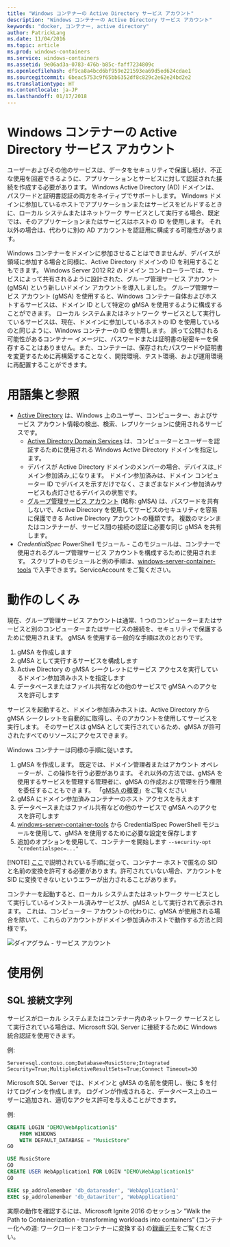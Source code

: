 ```yaml
---
title: "Windows コンテナーの Active Directory サービス アカウント"
description: "Windows コンテナーの Active Directory サービス アカウント"
keywords: "docker, コンテナー, active directory"
author: PatrickLang
ms.date: 11/04/2016
ms.topic: article
ms.prod: windows-containers
ms.service: windows-containers
ms.assetid: 9e06ad3a-0783-476b-b85c-faff7234809c
ms.openlocfilehash: df9ca8a4bcd6bf959e221593ea69d5ed624cdae1
ms.sourcegitcommit: 6beac5753c9f65bb6352df8c829c2e62e24bd2e2
ms.translationtype: HT
ms.contentlocale: ja-JP
ms.lasthandoff: 01/17/2018
---
```

# <a name="active-directory-service-accounts-for-windows-containers"></a>Windows コンテナーの Active Directory サービス アカウント

ユーザーおよびその他のサービスは、データをセキュリティで保護し続け、不正な使用を回避できるように、アプリケーションとサービスに対して認証された接続を作成する必要があります。 Windows Active Directory (AD) ドメインは、パスワードと証明書認証の両方をネイティブでサポートします。 Windows ドメインに参加しているホストでアプリケーションまたはサービスをビルドするときに、ローカル システムまたはネットワーク サービスとして実行する場合、既定では、そのアプリケーションまたはサービスはホストの ID を使用します。 それ以外の場合は、代わりに別の AD アカウントを認証用に構成する可能性があります。

Windows コンテナーをドメインに参加させることはできませんが、デバイスが領域に参加する場合と同様に、Active Directory ドメインの ID を利用することもできます。 Windows Server 2012 R2 のドメイン コントローラーでは、サービスによって共有されるように設計された、グループ管理サービス アカウント (gMSA) という新しいドメイン アカウントを導入しました。 グループ管理サービス アカウント (gMSA) を使用すると、Windows コンテナー自体およびホストするサービスは、ドメイン ID として特定の gMSA を使用するように構成することができます。 ローカル システムまたはネットワーク サービスとして実行しているサービスは、現在、ドメインに参加しているホストの ID を使用しているのと同じように、Windows コンテナーの ID を使用します。 誤って公開される可能性があるコンテナー イメージに、パスワードまたは証明書の秘密キーを保存することはありません。また、コンテナーは、保存されたパスワードや証明書を変更するために再構築することなく、開発環境、テスト環境、および運用環境に再配置することができます。 


# <a name="glossary--references"></a>用語集と参照
- [Active Directory](http://social.technet.microsoft.com/wiki/contents/articles/1026.active-directory-services-overview.aspx) は、Windows 上のユーザー、コンピューター、およびサービス アカウント情報の検出、検索、レプリケーションに使用されるサービスです。 
  - [Active Directory Domain Services](https://technet.microsoft.com/en-us/library/dd448614.aspx) は、コンピューターとユーザーを認証するために使用される Windows Active Directory ドメインを指定します。 
  - デバイスが Active Directory ドメインのメンバーの場合、デバイスは_ドメイン参加済み_になります。 ドメイン参加済みは、ドメイン コンピューター ID でデバイスを示すだけでなく、さまざまなドメイン参加済みサービスも点灯させるデバイスの状態です。
  - [グループ管理サービス アカウント](https://technet.microsoft.com/en-us/library/jj128431(v=ws.11).aspx) (略称: gMSA) は、パスワードを共有しないで、Active Directory を使用してサービスのセキュリティを容易に保護できる Active Directory アカウントの種類です。 複数のマシンまたはコンテナーが、サービス間の接続の認証に必要な同じ gMSA を共有します。
- _CredentialSpec_ PowerShell モジュール - このモジュールは、コンテナーで使用されるグループ管理サービス アカウントを構成するために使用されます。 スクリプトのモジュールと例の手順は、[windows-server-container-tools](https://github.com/Microsoft/Virtualization-Documentation/tree/live/windows-server-container-tools) で入手できます。ServiceAccount をご覧ください。

# <a name="how-it-works"></a>動作のしくみ

現在、グループ管理サービス アカウントは通常、1 つのコンピューターまたはサービスと別のコンピューターまたはサービスの接続を、セキュリティで保護するために使用されます。 gMSA を使用する一般的な手順は次のとおりです。

1. gMSA を作成します
2. gMSA として実行するサービスを構成します
3. Active Directory の gMSA シークレットにサービス アクセスを実行しているドメイン参加済みホストを指定します
4. データベースまたはファイル共有などの他のサービスで gMSA へのアクセスを許可します

サービスを起動すると、ドメイン参加済みホストは、Active Directory から gMSA シークレットを自動的に取得し、そのアカウントを使用してサービスを実行します。 そのサービスは gMSA として実行されているため、gMSA が許可されたすべてのリソースにアクセスできます。

Windows コンテナーは同様の手順に従います。

1. gMSA を作成します。 既定では、ドメイン管理者またはアカウント オペレーターが、この操作を行う必要があります。 それ以外の方法では、gMSA を使用するサービスを管理する管理者に、gMSA の作成および管理を行う権限を委任することもできます。 「[gMSA の概要](https://technet.microsoft.com/en-us/library/jj128431(v=ws.11).aspx)」をご覧ください
2. gMSA にドメイン参加済みコンテナーのホスト アクセスを与えます
3. データベースまたはファイル共有などの他のサービスで gMSA へのアクセスを許可します
4. [windows-server-container-tools](https://github.com/Microsoft/Virtualization-Documentation/tree/live/windows-server-container-tools) から CredentialSpec PowerShell モジュールを使用して、gMSA を使用するために必要な設定を保存します
5. 追加のオプションを使用して、コンテナーを開始します `--security-opt "credentialspec=..."`

[!NOTE]
[ここ](https://docs.microsoft.com/en-us/windows/device-security/security-policy-settings/network-access-allow-anonymous-sidname-translation)で説明されている手順に従って、コンテナー ホストで匿名の SID と名前の変換を許可する必要があります。許可されていない場合、アカウントを SID に変換できないというエラーが出力されることがあります。

コンテナーを起動すると、ローカル システムまたはネットワーク サービスとして実行しているインストール済みサービスが、gMSA として実行されて表示されます。 これは、コンピューター アカウントの代わりに、gMSA が使用される場合を除いて、これらのアカウントがドメイン参加済みホストで動作する方法と同様です。 

![ダイアグラム - サービス アカウント](media/serviceaccount_diagram.png)


# <a name="example-uses"></a>使用例


## <a name="sql-connection-strings"></a>SQL 接続文字列
サービスがローカル システムまたはコンテナー内のネットワーク サービスとして実行されている場合は、Microsoft SQL Server に接続するために Windows 統合認証を使用できます。

例:

```
Server=sql.contoso.com;Database=MusicStore;Integrated Security=True;MultipleActiveResultSets=True;Connect Timeout=30
```

Microsoft SQL Server では、ドメインと gMSA の名前を使用し、後に $ を付けてログインを作成します。 ログインが作成されると、データベース上のユーザーに追加され、適切なアクセス許可を与えることができます。

例: 

```sql
CREATE LOGIN "DEMO\WebApplication1$"
    FROM WINDOWS
    WITH DEFAULT_DATABASE = "MusicStore"
GO

USE MusicStore
GO
CREATE USER WebApplication1 FOR LOGIN "DEMO\WebApplication1$"
GO

EXEC sp_addrolemember 'db_datareader', 'WebApplication1'
EXEC sp_addrolemember 'db_datawriter', 'WebApplication1'
```

実際の動作を確認するには、Microsoft Ignite 2016 のセッション ”Walk the Path to Containerization - transforming workloads into containers” (コンテナー化への道: ワークロードをコンテナーに変換する) の[録画デモ](https://youtu.be/cZHPz80I-3s?t=2672)をご覧ください。
